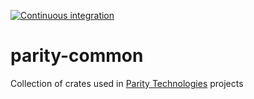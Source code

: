 [![Continuous integration](https://github.com/paritytech/parity-common/actions/workflows/ci.yml/badge.svg)](https://github.com/paritytech/parity-common/actions/workflows/ci.yml)

# parity-common
Collection of crates used in [Parity Technologies](https://www.paritytech.io/) projects
